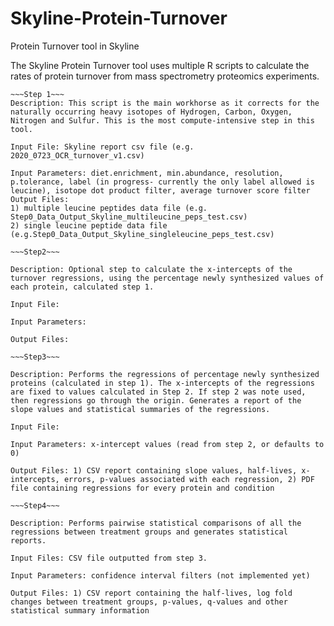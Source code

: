 # Skyline-Protein-Turnover
Protein Turnover tool in Skyline

The Skyline Protein Turnover tool uses multiple R scripts to calculate the rates of protein turnover from mass spectrometry proteomics experiments.

~~~
~~~Step 1~~~
Description: This script is the main workhorse as it corrects for the naturally occurring heavy isotopes of Hydrogen, Carbon, Oxygen, Nitrogen and Sulfur. This is the most compute-intensive step in this tool.

Input File: Skyline report csv file (e.g. 2020_0723_OCR_turnover_v1.csv) 

Input Parameters: diet.enrichment, min.abundance, resolution, p.tolerance, label (in progress- currently the only label allowed is leucine), isotope dot product filter, average turnover score filter
Output Files: 
1) multiple leucine peptides data file (e.g. Step0_Data_Output_Skyline_multileucine_peps_test.csv)
2) single leucine peptide data file (e.g.Step0_Data_Output_Skyline_singleleucine_peps_test.csv)

~~~Step2~~~

Description: Optional step to calculate the x-intercepts of the turnover regressions, using the percentage newly synthesized values of each protein, calculated step 1.

Input File: 

Input Parameters: 

Output Files: 

~~~Step3~~~

Description: Performs the regressions of percentage newly synthesized proteins (calculated in step 1). The x-intercepts of the regressions are fixed to values calculated in Step 2. If step 2 was note used, then regressions go through the origin. Generates a report of the slope values and statistical summaries of the regressions.

Input File: 

Input Parameters: x-intercept values (read from step 2, or defaults to 0)

Output Files: 1) CSV report containing slope values, half-lives, x-intercepts, errors, p-values associated with each regression, 2) PDF file containing regressions for every protein and condition

~~~Step4~~~

Description: Performs pairwise statistical comparisons of all the regressions between treatment groups and generates statistical reports.

Input Files: CSV file outputted from step 3.

Input Parameters: confidence interval filters (not implemented yet)

Output Files: 1) CSV report containing the half-lives, log fold changes between treatment groups, p-values, q-values and other statistical summary information



